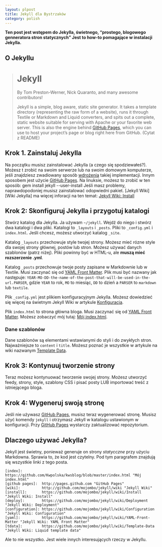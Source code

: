 ```yaml
---
layout: plpost
title: Jekyll dla Bystrzaków
category: polish
---
```

**Ten post jest wstępem do Jekylla, świetnego, <q>prostego, blogowego genneratora stron statycznych</q> Jest to how-to pomagające w instalacji Jekylla.**

## O Jekyllu
> # Jekyll
>
> By Tom Preston-Werner, Nick Quaranto, and many awesome contributors!
>
> Jekyll is a simple, blog aware, static site generator. It takes a template directory (representing the raw form of a website), runs it through Textile or Markdown and Liquid converters, and spits out a complete, static website suitable for serving with Apache or your favorite web server. This is also the engine behind [GitHub Pages][], which you can use to host your project&#8217;s page or blog right here from GitHub.
(Cytat z README)

## Krok 1. Zainstaluj Jekylla

Na początku musisz zainstalować Jekylla (a czego się spodziewałeś?). Możesz t zrobić na swoim serwerze lub na swoim domowym komputerze, jeśli znajdziesz zwadiowany sposób [wdrożenia][deploy] takiej implementacji. Innym sposobem jest użycie [GitHub Pages][]. Na linuksie, możesz to zrobić w ten sposób:
    gem install jekyll --user-install
Jeśli masz problemy, naprawdopodoniej musisz zainstalować odopwiedni pakiet. [Jekyll Wiki][Wiki Jekylla] ma więcej inforacji na ten temat: [Jekyll Wiki: Install][install]

## Krok 2: Skonfiguruj Jekylla i przygotuj katalogi

Stwórz katalog dla Jekylla. Ja używam `~/jekyll`. Wejdź do niego i stwórz dwa katalogi i dwa pliki. Katalogi to `_layouts` i `_posts`. Pliki to `_config.yml` i `index.html`. Jeśli chcesz, możesz utworzyć katalog `_site`.

Katalog `_layouts` przechowuje style twojej strony. Możesz mieć rózne style dla swojej strony głównej, postów lub stron. Możesz używać danych szablonów (patrz niżej). Pliki powinny być w HTML-u, ale **muszą mieć rozszerzenie .yml**.

Katalog `_posts` przechowuje twoje posty zapisane w Markdownie lub w Textile. Musi zaczynać się od [YAML Front Matter][yaml]. Plik musi być nazwany jak następuje: `YEAR-MO-DD-the-name-of-the-post-that-will-be-used-in-the-url.PARSER`, gdzie `YEAR` to rok, `MO` to miesiąc, `DD` to dzień a `PARSER` to `markdown` lub `textile`.

Plik `_config.yml` jest plikiem konfiguracyjnym Jekylla. Możesz dowiedzieć się więcej na świetnym Jekyll Wiki w artykule [Konfiguracja][Configuration].

Plik `index.html` to strona główna bloga. Musi zaczynać się od [YAML Front Matter][yaml]. Możesz zobaczyć mój tutaj: [Mój index.html][index].

### Dane szablonów

Dane szablonów są elementami wstawianymi do styli i do zwykłych stron. Najważniejsze to `content` i `title`. Możesz poznać je wszystkie w artykule na wiki nazwanym [Template Data][tdata].

## Krok 3: Kontynuuj tworzenie strony

Teraz możesz kontynuować tworzenie swojej strony. Możesz utworzyć feedy, strony, style, szablony CSS i pisać posty LUB importować treść z istniejącego bloga.

## Krok 4: Wygeneruj swoją stronę

Jeśli nie używasz [GitHub Pages][], musisz teraz wygenerować stronę. Musisz użyć komendy `jekyll` i otrzymasz Jekyll w katalogu ustawionym w konfiguracji. Przy [GitHub Pages][] wystarczy zaktualizować repozytorium.

## Dlaczego używać Jekylla?

Jekyll jest świetny, ponieważ generuje on strony *statycczne* przy użyciu Markdowna. Sprawia to, że kod jest czytelny. Pod tym paragrafem znajdują się wszystkie linki z tego posta.

    [index]:         https://github.com/Kwpolska/kwsblog/blob/master/index.html "Mój index.html"
    [github pages]:  http://pages.github.com "GitHub Pages"
    [wiki]:          http://github.com/mojombo/jekyll/wiki "Jekyll Wiki"
    [install]:       https://github.com/mojombo/jekyll/wiki/Install "Jekyll Wiki: Install"
    [deploy]:        https://github.com/mojombo/jekyll/wiki/Deployment "Jekyll Wiki: Deployment"
    [configuration]: https://github.com/mojombo/jekyll/wiki/Configuration "Jekyll Wiki: Configuration"
    [yaml]:          https://github.com/mojombo/jekyll/wiki/YAML-Front-Matter "Jekyll Wiki: YAML Front Matter"
    [tdata]:         https://github.com/mojombo/jekyll/wiki/Template-Data "Jekyll Wiki: Liquid template data"

Ale to nie wszystko. Jest wiele innych interesujących rzeczy w Jekyllu.

[index]:         https://github.com/Kwpolska/kwsblog/blob/master/index.html "Mój index.html"
[github pages]:  http://pages.github.com "GitHub Pages"
[wiki]:          http://github.com/mojombo/jekyll/wiki "Jekyll Wiki"
[install]:       https://github.com/mojombo/jekyll/wiki/Install "Jekyll Wiki: Install"
[deploy]:        https://github.com/mojombo/jekyll/wiki/Deployment "Jekyll Wiki: Deployment"
[configuration]: https://github.com/mojombo/jekyll/wiki/Configuration "Jekyll Wiki: Configuration"
[yaml]:          https://github.com/mojombo/jekyll/wiki/YAML-Front-Matter "Jekyll Wiki: YAML Front Matter"
[tdata]:         https://github.com/mojombo/jekyll/wiki/Template-Data "Jekyll Wiki: Liquid template data"
